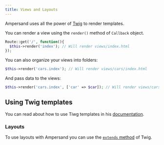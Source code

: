 ```yaml
---
title: Views and Layouts
---
```


Ampersand uses all the power of [Twig](http://twig.sensiolabs.org/) to render templates.

You can render a view using the `render()` method of `Callback` object.

```php
Route::get('/', function(){
  $this->render('index'); // Will render views/index.html
});
```

You can also organize your views into folders:

```php
$this->render('cars.index'); // Will render views/cars/index.html
```

And pass data to the views:

```php
$this->render('cars.index', ['car' => $car]); // Will render views/cars/index.html passing $car
```

## Using Twig templates

You can read about how to use Tiwg templates in his [documentation](http://twig.sensiolabs.org/documentation).

### Layouts

To use layouts with Ampersand you can use the [`extends` method](http://twig.sensiolabs.org/doc/tags/extends.html) of Twig.
